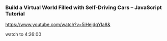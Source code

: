<!-- @format -->

### Build a Virtual World Filled with Self-Driving Cars – JavaScript Tutorial

https://www.youtube.com/watch?v=5iHejdqYIa8&

watch to 4:26:00
